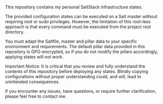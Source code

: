 This repository contains my personal SaltStack infrastructure states. 

The provided configuration states can be executed on a Salt master without requiring root or sudo privileges. However, the limitation of this root-less approach is that every command must be executed from the project root directory.

You must adapt the Saltfile, master and pillar data to your specific environment and requirements. The default pillar data provided in this repository is GPG-encrypted, so if you do not modify the pillars accordingly, applying states will not work.


Important Notice:
It is critical that you review and fully understand the contents of this repository before deploying any states. Blindly copying configurations without proper understanding could, and will, lead to unintended consequences.

If you encounter any issues, have questions, or require further clarification, please feel free to contact me.
